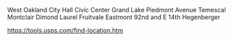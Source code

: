 West Oakland
City Hall
Civic Center
Grand Lake
Piedmont Avenue
Temescal
Montclair
Dimond
Laurel
Fruitvale
Eastmont
92nd and E 14th
Hegenberger

<https://tools.usps.com/find-location.htm>
